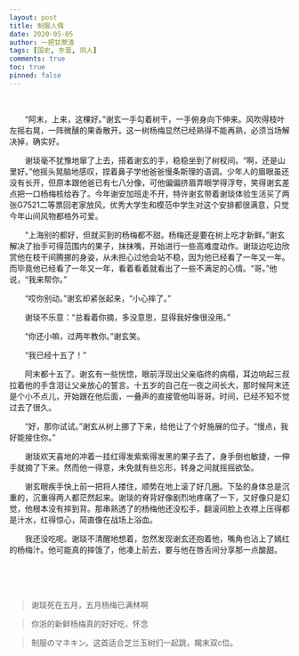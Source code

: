 ```yaml
---
layout: post
title: 制服人偶
date: 2020-05-05
author: 一把甘蔗渣
tags: [国史, 东晋, 同人]
comments: true
toc: true
pinned: false
---
```


<br/>

　　“阿末，上来，这棵好。”谢玄一手勾着树干，一手俯身向下伸来。风吹得枝叶左摇右晃，一阵微醺的果香散开。这一树杨梅显然已经熟得不能再熟，必须当场解决掉，确实好。

　　谢琰毫不犹豫地窜了上去，搭着谢玄的手，稳稳坐到了树杈间。“啊，还是山里好。”他摇头晃脑地感叹，捏着鼻子学他爸爸慢条斯理的语调。少年人的眉眼虽还没有长开，但原本跟他爸已有七八分像，可他偏偏挤眉弄眼学得浮夸，笑得谢玄差点把一口杨梅核给吞了。今年谢安加班走不开，特许谢玄带着谢琰体验生活买了两张G7521二等票回老家放风，优秀大学生和模范中学生对这个安排都很满意，只觉今年山间风物都格外可爱。

　　“上海别的都好，但就买到的杨梅都不甜。杨梅还是要在树上吃才新鲜。”谢玄解决了抬手可得范围内的果子，抹抹嘴，开始进行一些高难度动作。谢琰边吃边欣赏他在枝干间腾挪的身姿，从未担心过他会站不稳，因为他已经看了一年又一年。而毕竟他已经看了一年又一年，看着看着就看出了一些不满足的心情。“哥。”他说，“我来帮你。”

　　“哎你别动。”谢玄却紧张起来，“小心摔了。”

　　谢琰不乐意：“总看着你摘，多没意思，显得我好像很没用。”

　　“你还小嘛，过两年教你。”谢玄笑。

　　“我已经十五了！”

　　阿末都十五了。谢玄有一些恍惚，眼前浮现出父亲临终的病榻，耳边响起三叔拉着他的手含泪让父亲放心的誓言。十五岁的自己在一夜之间长大，那时候阿末还是个小不点儿，开始跟在他后面，一叠声的直接管他叫哥哥。时间，已经不知不觉过去了很久。

　　“好，那你试试。”谢玄从树上挪了下来，给他让了个好施展的位子。“慢点，我好能接住你。”

　　谢琰欢天喜地的冲着一挂红得发紫紫得发黑的果子去了，身手倒也敏捷，一伸手就摘了下来。然而他一得意，未免就有些忘形，转身之间就摇摇欲坠。

　　谢玄眼疾手快上前一把将人搂住，顺势在地上滚了好几圈。下坠的身体总是沉重的，沉重得两人都茫然起来。谢琰的脊背好像剧烈地疼痛了一下，又好像只是幻觉，他根本没有摔到背。那串熟透了的杨梅他还没松手，翻滚间脸上衣襟上压得都是汁水，红得惊心，简直像在战场上浴血。

　　我还没吃呢。谢琰不清醒地想着，忽然发现谢玄还抱着他，嘴角也沾上了嫣红的杨梅汁。他可能真的摔饿了，他凑上前去，要与他在唇舌间分享那一点酸甜。


<br/>

<br/>

<br/>

>谢琰死在五月，五月杨梅已满林啊

>你浙的新鲜杨梅真的好好吃，怀念

>制服のマネキン。这首适合芝兰玉树们一起跳，羯末双c位。
